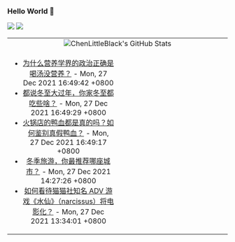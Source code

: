 ### Hello World 👋

[![](https://img.shields.io/badge/@ChenLittleBlack-1a6c81?style=flat&logo=java&logoColor=1a6c81&label=Java&colorA=ffffff)](https://www.java.com/)
[![](https://img.shields.io/badge/@ChenLittleBlack-41b883?style=flat&logo=vuedotjs&logoColor=41b883&label=Vue&colorA=ffffff)](https://cn.vuejs.org/)

<table>
<tr>
<td colspan="2" style="text-align: center;">
<img alt="ChenLittleBlack's GitHub Stats" src="https://github-readme-stats.vercel.app/api?username=ChenLittleBlack&show_icons=true&icon_color=CE1D2D&text_color=718096&bg_color=ffffff&hide_title=true" />
</td>
</tr>
<tr>
<td align="center" valign="middle">

<!-- START_SECTION:blog -->
* <a href='http://www.zhihu.com/question/498501295/answer/2282512234?utm_campaign=rss&utm_medium=rss&utm_source=rss&utm_content=title' target='_blank'>为什么营养学界的政治正确是喝汤没营养？</a> - Mon, 27 Dec 2021 16:49:42 +0800
* <a href='http://www.zhihu.com/question/507255083/answer/2280064620?utm_campaign=rss&utm_medium=rss&utm_source=rss&utm_content=title' target='_blank'>都说冬至大过年，你家冬至都吃些啥？</a> - Mon, 27 Dec 2021 16:49:29 +0800
* <a href='http://www.zhihu.com/question/68135168/answer/2278353496?utm_campaign=rss&utm_medium=rss&utm_source=rss&utm_content=title' target='_blank'>火锅店的鸭血都是真的吗？如何鉴别真假鸭血？</a> - Mon, 27 Dec 2021 16:49:17 +0800
* <a href='http://www.zhihu.com/question/508061960/answer/2287609128?utm_campaign=rss&utm_medium=rss&utm_source=rss&utm_content=title' target='_blank'>冬季旅游，你最推荐哪座城市？</a> - Mon, 27 Dec 2021 14:27:26 +0800
* <a href='http://www.zhihu.com/question/508141572/answer/2287605125?utm_campaign=rss&utm_medium=rss&utm_source=rss&utm_content=title' target='_blank'>如何看待猫猫社知名 ADV 游戏《水仙》（narcissus）将电影化？</a> - Mon, 27 Dec 2021 13:34:01 +0800
<!-- END_SECTION:blog -->

</td>
<td valign="middle" width="50%">

<!-- START_SECTION:douban -->

<!-- END_SECTION:douban -->

</td>
</tr>
</table>
